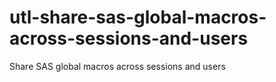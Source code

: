 # utl-share-sas-global-macros-across-sessions-and-users
Share SAS global macros across sessions and users
